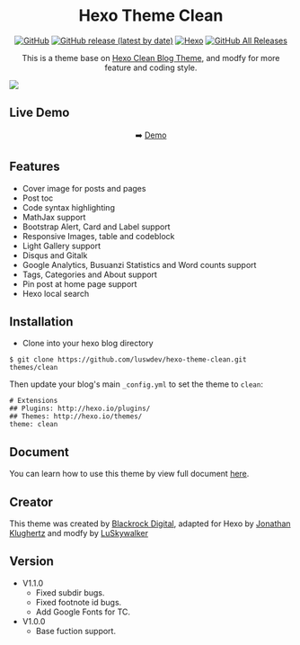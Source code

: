 # <div align="center">Hexo Theme Clean</div>
<p align="center">
<a href="https://github.com/luswdev/hexo-theme-clean/blob/master/LICENSE"><img alt="GitHub" src="https://img.shields.io/github/license/luswdev/hexo-theme-clean?style=for-the-badge"></a>
<a href="https://github.com/luswdev/hexo-theme-clean/releases/"><img alt="GitHub release (latest by date)" src="https://img.shields.io/github/v/release/luswdev/hexo-theme-clean?style=for-the-badge"></a>
<a href="https://hexo.io/" rel="nofollow"><img alt="Hexo" src="https://img.shields.io/badge/Hexo->=4.0.0-blue?style=for-the-badge&logo=hexo"></a>
<a href="https://github.com/luswdev/hexo-theme-clean/releases/"><img alt="GitHub All Releases" src="https://img.shields.io/github/downloads/luswdev/hexo-theme-clean/total?style=for-the-badge"></a>
</p>

<p align="center">
This is a theme base on <a href="https://github.com/klugjo/hexo-theme-clean-blog">Hexo Clean Blog Theme</a>, and modfy for more feature and coding style.
</p>

![](https://i.imgur.com/UU7fFvE.png)

## Live Demo
<p align="center">
➡️ <a href="https://blog.lusw.dev">Demo</a>
</p>

## Features
- Cover image for posts and pages
- Post toc
- Code syntax highlighting
- MathJax support
- Bootstrap Alert, Card and Label support
- Responsive Images, table and codeblock
- Light Gallery support
- Disqus and Gitalk
- Google Analytics, Busuanzi Statistics and Word counts support
- Tags, Categories and About support
- Pin post at home page support
- Hexo local search 

## Installation
- Clone into your hexo blog directory
```
$ git clone https://github.com/luswdev/hexo-theme-clean.git themes/clean
```

Then update your blog's main `_config.yml` to set the theme to `clean`:

```
# Extensions
## Plugins: http://hexo.io/plugins/
## Themes: http://hexo.io/themes/
theme: clean
```

## Document
You can learn how to use this theme by view full document [here](https://blog/lusw.dev/posts/hexo/theme-clean-doc.html).

## Creator
This theme was created by [Blackrock Digital](https://github.com/BlackrockDigital), adapted for Hexo by [Jonathan Klughertz](http://www.codeblocq.com/) and modfy by [LuSkywalker](https://lusw.dev/)

## Version
- V1.1.0
    - Fixed subdir bugs.
    - Fixed footnote id bugs.
    - Add Google Fonts for TC.
- V1.0.0
    - Base fuction support.
